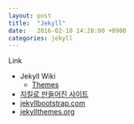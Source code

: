 ```yaml
---
layout: post
title:  "Jekyll"
date:   2016-02-10 14:28:00 +0900
categories: jekyll
---
```

Link

* Jekyll Wiki
  * [Themes](https://github.com/jekyll/jekyll/wiki/Themes)
* [지킬로 만들어진 사이트](https://github.com/jekyll/jekyll/wiki/Sites)
* [jekyllbootstrap.com](http://jekyllbootstrap.com/)
* [jekyllthemes.org](http://jekyllthemes.org/)

